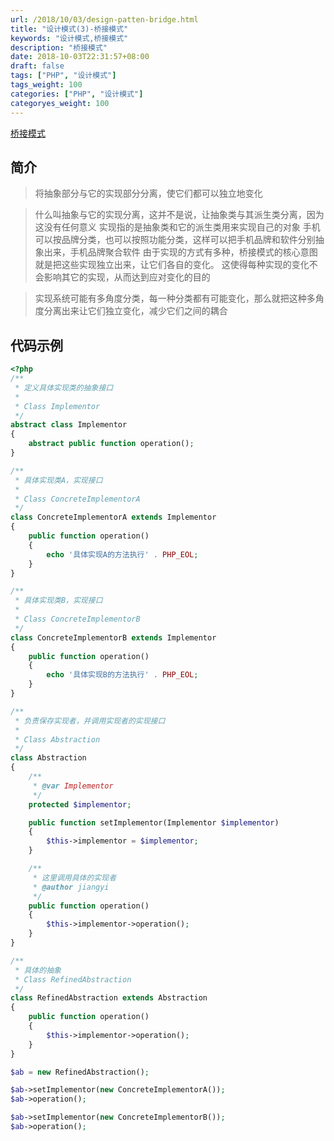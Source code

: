 ```yaml
---
url: /2018/10/03/design-patten-bridge.html
title: "设计模式(3)-桥接模式"
keywords: "设计模式,桥接模式"
description: "桥接模式"
date: 2018-10-03T22:31:57+08:00
draft: false
tags: ["PHP", "设计模式"]
tags_weight: 100
categories: ["PHP", "设计模式"]
categoryes_weight: 100
---
```


[桥接模式](https://github.com/wenjy/design_patten_php/blob/master/src/Bridge.php)

## 简介

> 将抽象部分与它的实现部分分离，使它们都可以独立地变化

> 什么叫抽象与它的实现分离，这并不是说，让抽象类与其派生类分离，因为这没有任何意义
实现指的是抽象类和它的派生类用来实现自己的对象
手机可以按品牌分类，也可以按照功能分类，这样可以把手机品牌和软件分别抽象出来，手机品牌聚合软件
由于实现的方式有多种，桥接模式的核心意图就是把这些实现独立出来，让它们各自的变化。
这使得每种实现的变化不会影响其它的实现，从而达到应对变化的目的

> 实现系统可能有多角度分类，每一种分类都有可能变化，那么就把这种多角度分离出来让它们独立变化，减少它们之间的耦合

## 代码示例

```php
<?php
/**
 * 定义具体实现类的抽象接口
 *
 * Class Implementor
 */
abstract class Implementor
{
    abstract public function operation();
}

/**
 * 具体实现类A，实现接口
 *
 * Class ConcreteImplementorA
 */
class ConcreteImplementorA extends Implementor
{
    public function operation()
    {
        echo '具体实现A的方法执行' . PHP_EOL;
    }
}

/**
 * 具体实现类B，实现接口
 *
 * Class ConcreteImplementorB
 */
class ConcreteImplementorB extends Implementor
{
    public function operation()
    {
        echo '具体实现B的方法执行' . PHP_EOL;
    }
}

/**
 * 负责保存实现者，并调用实现者的实现接口
 *
 * Class Abstraction
 */
class Abstraction
{
    /**
     * @var Implementor
     */
    protected $implementor;

    public function setImplementor(Implementor $implementor)
    {
        $this->implementor = $implementor;
    }

    /**
     * 这里调用具体的实现者
     * @author jiangyi
     */
    public function operation()
    {
        $this->implementor->operation();
    }
}

/**
 * 具体的抽象
 * Class RefinedAbstraction
 */
class RefinedAbstraction extends Abstraction
{
    public function operation()
    {
        $this->implementor->operation();
    }
}

$ab = new RefinedAbstraction();

$ab->setImplementor(new ConcreteImplementorA());
$ab->operation();

$ab->setImplementor(new ConcreteImplementorB());
$ab->operation();
```
